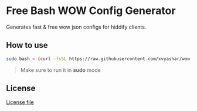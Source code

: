 # Free Bash WOW Config Generator
Generates fast & free wow json configs for hiddify clients.

## How to use
```sh
sudo bash < (curl -fsSL https://raw.githubusercontent.com/xvyashar/wow-config-generator/main/wow-config-generator.sh)
```
> Make sure to run it in **sudo** mode

## License
[License file](https://github.com/xvyashar/wow-config-generator/blob/main/LICENSE)

